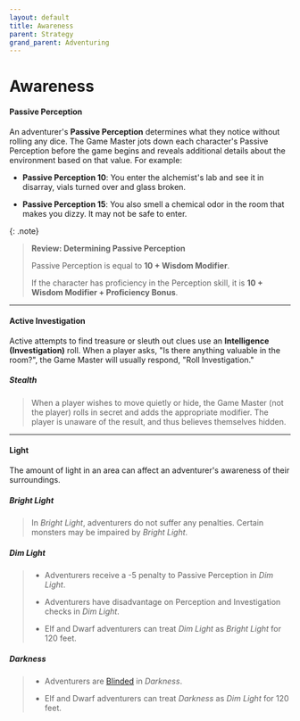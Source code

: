 ```yaml
---
layout: default
title: Awareness
parent: Strategy
grand_parent: Adventuring
---
```


# Awareness

#### Passive Perception

An adventurer's **Passive Perception** determines what they notice without rolling any dice. The Game Master jots down each character's Passive Perception before the game begins and reveals additional details about the environment based on that value. For example:

* **Passive Perception 10**: You enter the alchemist's lab and see it in disarray, vials turned over and glass broken.

* **Passive Perception 15**: You also smell a chemical odor in the room that makes you dizzy. It may not be safe to enter.

{: .note}
> **Review: Determining Passive Perception**
>
> Passive Perception is equal to **10 + Wisdom Modifier**.
>
> If the character has proficiency in the Perception skill, it is **10 + Wisdom Modifier + Proficiency Bonus**.

---

#### Active Investigation

Active attempts to find treasure or sleuth out clues use an **Intelligence (Investigation)** roll. When a player asks, "Is there anything valuable in the room?", the Game Master will usually respond, "Roll Investigation."

##### Stealth

> When a player wishes to move quietly or hide, the Game Master (not the player) rolls in secret and adds the appropriate modifier. The player is unaware of the result, and thus believes themselves hidden.

---

#### Light

The amount of light in an area can affect an adventurer's awareness of their surroundings.

##### Bright Light

> In _Bright Light_, adventurers do not suffer any penalties. Certain monsters may be impaired by _Bright Light_.

##### Dim Light

> * Adventurers receive a -5 penalty to Passive Perception in _Dim Light_.
>
> * Adventurers have disadvantage on Perception and Investigation checks in _Dim Light_.
>
> * Elf and Dwarf adventurers can treat _Dim Light_ as _Bright Light_ for 120 feet.

##### Darkness

> * Adventurers are [Blinded](../../more/review/conditions#blinded) in _Darkness_.
>
> * Elf and Dwarf adventurers can treat _Darkness_ as _Dim Light_ for 120 feet.

